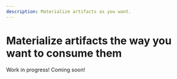 ```yaml
---
description: Materialize artifacts as you want.
---
```


# Materialize artifacts the way you want to consume them

Work in progress! Coming soon!